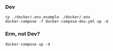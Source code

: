 ### Dev

    cp ./docker/.env.example ./docker/.env
    docker-compose -f docker-compose-dev.yml up -d

### Erm, not Dev?

    docker-compose up -d

